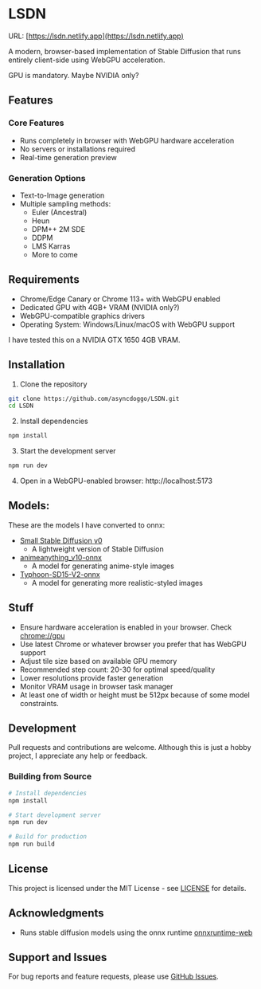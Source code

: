 # LSDN

URL: [https://lsdn.netlify.app](https://lsdn.netlify.app)

A modern, browser-based implementation of Stable Diffusion that runs entirely client-side using WebGPU acceleration.

GPU is mandatory. Maybe NVIDIA only?

## Features

### Core Features
- Runs completely in browser with WebGPU hardware acceleration
- No servers or installations required
- Real-time generation preview

### Generation Options
- Text-to-Image generation
- Multiple sampling methods:
  - Euler (Ancestral)
  - Heun
  - DPM++ 2M SDE
  - DDPM
  - LMS Karras
  - More to come


## Requirements

- Chrome/Edge Canary or Chrome 113+ with WebGPU enabled
- Dedicated GPU with 4GB+ VRAM (NVIDIA only?)
- WebGPU-compatible graphics drivers
- Operating System: Windows/Linux/macOS with WebGPU support

I have tested this on a NVIDIA GTX 1650 4GB VRAM.

## Installation

1. Clone the repository
```bash
git clone https://github.com/asyncdoggo/LSDN.git
cd LSDN
```

2. Install dependencies
```bash
npm install
```

3. Start the development server
```bash
npm run dev
```

4. Open in a WebGPU-enabled browser: http://localhost:5173


## Models:
These are the models I have converted to onnx:
- [Small Stable Diffusion v0](https://huggingface.co/subpixel/small-stable-diffusion-v0-onnx-ort-web) 
  - A lightweight version of Stable Diffusion
- [animeanything_v10-onnx](https://huggingface.co/subpixel/animeanything_v10-onnx) 
  - A model for generating anime-style images
- [Typhoon-SD15-V2-onnx](https://huggingface.co/subpixel/Typhoon-SD15-V2-onnx) 
  - A model for generating more realistic-styled images

## Stuff
- Ensure hardware acceleration is enabled in your browser. Check [chrome://gpu](chrome://gpu)
- Use latest Chrome or whatever browser you prefer that has WebGPU support
- Adjust tile size based on available GPU memory
- Recommended step count: 20-30 for optimal speed/quality
- Lower resolutions provide faster generation
- Monitor VRAM usage in browser task manager
- At least one of width or height must be 512px because of some model constraints.

## Development

Pull requests and contributions are welcome. Although this is just a hobby project, I appreciate any help or feedback.

### Building from Source
```bash
# Install dependencies
npm install

# Start development server
npm run dev

# Build for production
npm run build
```

## License

This project is licensed under the MIT License - see [LICENSE](LICENSE) for details.

## Acknowledgments

- Runs stable diffusion models using the onnx runtime [onnxruntime-web](https://github.com/microsoft/onnxruntime)

## Support and Issues

For bug reports and feature requests, please use [GitHub Issues](https://github.com/asyncdoggo/lsdn/issues).
